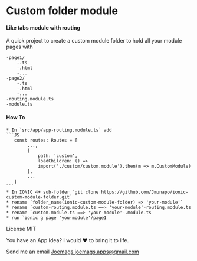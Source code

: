 # Custom folder module

#### Like tabs module with routing

A quick project to create a custom module folder to hold all your module pages with

    -page1/
        -.ts
        -.html
        -...
    -page2/
        -.ts
        -.html
        -...
    -routing.module.ts
    -module.ts

#### How To
    * In `src/app/app-routing.module.ts` add
    ```JS
       const routes: Routes = [
            ...,
            {
                path: 'custom',
                loadChildren: () =>
                import('./custom/custom.module').then(m => m.CustomModule)
            },
            ...
       ]
    ```
    * In IONIC 4+ sub-folder `git clone https://github.com/Jmunapo/ionic-custom-module-folder.git`
    * rename `folder_name(ionic-custom-module-folder) => 'your-module'`
    * rename `custom-routing.module.ts ==> 'your-module'-routing.module.ts
    * rename `custom.module.ts ==> 'your-module'-.module.ts
    * run `ionic g page 'you-module'/page1

License MIT

You have an App Idea? I would ❤️ to bring it to life.

Send me an email [Joemags joemags.apps@gmail.com](mailto:joemags.apps@gmail.com?subject=[GitHub]%20I%20Have%20an%20Idea)